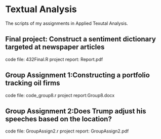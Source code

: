 # Textual Analysis

The scripts of my assignments in Applied Texutal Analysis.

## Final project: Construct a sentiment dictionary targeted at newspaper articles
code file: 432Final.R
project report: Report.pdf

## Group Assignment 1:Constructing a portfolio tracking oil firms
code file: code_group8.r
project report:Group8.docx

## Group Assignment 2:Does Trump adjust his speeches based on the location?
code file: GroupAssign2.r
project report: GroupAssign2.pdf
